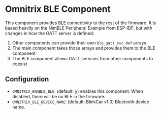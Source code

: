 # Omnitrix BLE Component

This component provides BLE connectivity to the rest of the firmware. It
is based heavily on the NimBLE Peripheral Example from ESP-IDF, but with
changes in how the GATT server is defined:

1.  Other components can provide their own `ble_gatt_svc_def` arrays
2.  The main component takes those arrays and provides them to the BLE
    component
3.  The BLE component allows GATT services from other components to
    coexist

## Configuration

- `OMNITRIX_ENABLE_BLE`: (default: y) enables this component. When
  disabled, there will be no BLE in the firmware.
- `OMNITRIX_BLE_DEVICE_NAME`: (default: BlinkCar v1.0) Bluetooth device
  name.
